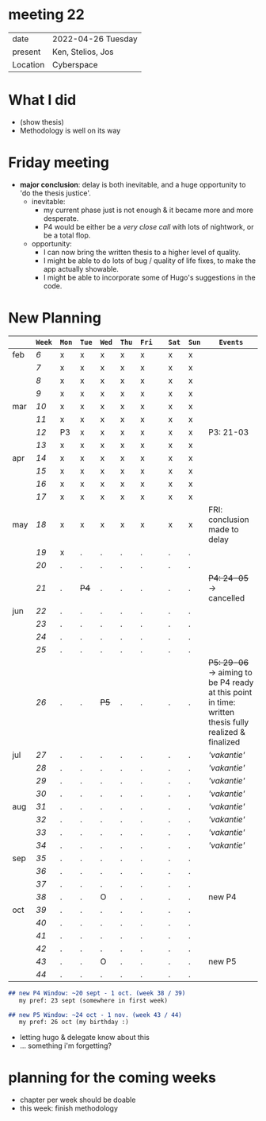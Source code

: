 # meeting 22
|          |                         |
| -------- | ----------------------- |
| date     | 2022-04-26 Tuesday
| present  | Ken, Stelios, Jos
| Location | Cyberspace

# What I did
- (show thesis)
- Methodology is well on its way

# Friday meeting 

- **major conclusion**: delay is both inevitable, and a huge opportunity to 'do the thesis justice'.
  - inevitable: 
    - my current phase just is not enough & it became more and more desperate.
    - P4 would be either be a _very close call_ with lots of nightwork, or be a total flop.
  - opportunity:
    - I can now bring the written thesis to a higher level of quality. 
    - I might be able to do lots of bug / quality of life fixes, to make the app actually showable. 
    - I might be able to incorporate some of Hugo's suggestions in the code. 

# New Planning
|     |`Week`| `Mon` | `Tue` | `Wed` | `Thu` | `Fri` | | `Sat` | `Sun` | `Events`  
|-----|------|---|---|---|---|---|--|---|---| ---------- | 
| feb |  _6_ | x | x | x | x | x || x | x |
|     |  _7_ | x | x | x | x | x || x | x |
|     |  _8_ | x | x | x | x | x || x | x |
|     |  _9_ | x | x | x | x | x || x | x |
| mar | _10_ | x | x | x | x | x || x | x |
|     | _11_ | x | x | x | x | x || x | x |
|     | _12_ | P3| x | x | x | x || x | x |  P3: 21-03
|     | _13_ | x | x | x | x | x || x | x |
| apr | _14_ | x | x | x | x | x || x | x |
|     | _15_ | x | x | x | x | x || x | x |
|     | _16_ | x | x | x | x | x || x | x |
|     | _17_ | x | x | x | x | x || x | x |
| may | _18_ | x | x | x | x | x || x | x | FRI: conclusion made to delay
|     | _19_ | x | . | . | . | . || . | . |
|     | _20_ | . | . | . | . | . || . | . |
|     | _21_ | . |~~P4~~| . | . | . || . | . | ~~P4: 24-05~~ -> cancelled
| jun | _22_ | . | . | . | . | . || . | . |
|     | _23_ | . | . | . | . | . || . | . |
|     | _24_ | . | . | . | . | . || . | . |
|     | _25_ | . | . | . | . | . || . | . |
|     | _26_ | . | . |~~P5~~| . | . || . | . | ~~P5: 29-06~~ -> aiming to be P4 ready at this point in time: written thesis fully realized & finalized
| jul | _27_ | . | . | . | . | . | | . | . | _'vakantie'_ 
|     | _28_ | . | . | . | . | . | | . | . | _'vakantie'_ 
|     | _29_ | . | . | . | . | . | | . | . | _'vakantie'_ 
|     | _30_ | . | . | . | . | . | | . | . | _'vakantie'_ 
| aug | _31_ | . | . | . | . | . | | . | . | _'vakantie'_ 
|     | _32_ | . | . | . | . | . | | . | . | _'vakantie'_ 
|     | _33_ | . | . | . | . | . | | . | . | _'vakantie'_ 
|     | _34_ | . | . | . | . | . | | . | . | _'vakantie'_ 
| sep | _35_ | . | . | . | . | . | | . | . |  
|     | _36_ | . | . | . | . | . | | . | . |  
|     | _37_ | . | . | . | . | . | | . | . |  
|     | _38_ | . | . | O | . | . | | . | . | new P4 
| oct | _39_ | . | . | . | . | . | | . | . |  
|     | _40_ | . | . | . | . | . | | . | . |  
|     | _41_ | . | . | . | . | . | | . | . |  
|     | _42_ | . | . | . | . | . | | . | . |  
|     | _43_ | . | . | O | . | . | | . | . | new P5   
|     | _44_ | . | . | . | . | . | | . | . |    

```md
## new P4 Window: ~20 sept - 1 oct. (week 38 / 39)
   my pref: 23 sept (somewhere in first week)

## new P5 Window: ~24 oct - 1 nov. (week 43 / 44)
   my pref: 26 oct (my birthday :)
```

- letting hugo & delegate know about this
- ... something i'm forgetting? 

# planning for the coming weeks
- chapter per week should be doable
- this week: finish methodology

